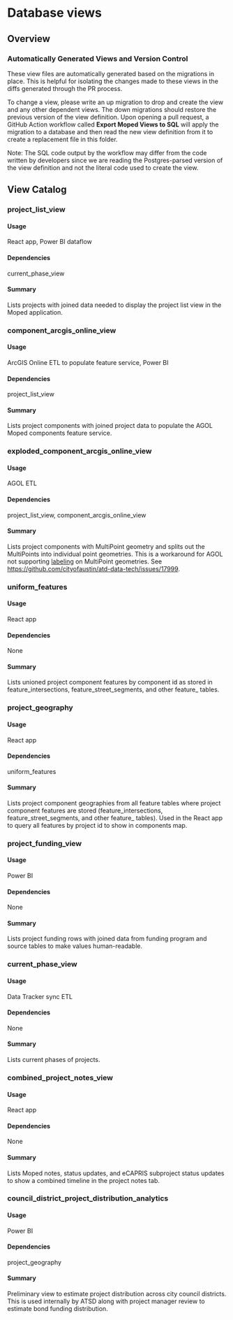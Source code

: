 # Database views

## Overview

### Automatically Generated Views and Version Control

These view files are automatically generated based on the migrations in place. This is helpful for isolating the changes made to these views in the diffs generated through the PR process.

To change a view, please write an up migration to drop and create the view and any other dependent views. The down migrations should restore the previous version of the view definition. 
Upon opening a pull request, a GitHub Action workflow called **Export Moped Views to SQL** will apply the migration to a database and then read the new view definition from it to create a 
replacement file in this folder.

Note: The SQL code output by the workflow may differ from the code written by developers since we are reading the Postgres-parsed version of the view definition and not the literal code
used to create the view.

## View Catalog

### project_list_view

#### Usage
React app, Power BI dataflow

#### Dependencies
current_phase_view

#### Summary
Lists projects with joined data needed to display the project list view in the Moped application.

### component_arcgis_online_view

#### Usage
ArcGIS Online ETL to populate feature service, Power BI

#### Dependencies
project_list_view

#### Summary
Lists project components with joined project data to populate the AGOL Moped components feature service.

### exploded_component_arcgis_online_view

#### Usage
AGOL ETL

#### Dependencies
project_list_view, component_arcgis_online_view

#### Summary
Lists project components with MultiPoint geometry and splits out the MultiPoints into individual point geometries. This is a workaround for AGOL not supporting
[labeling](https://pro.arcgis.com/en/pro-app/latest/help/mapping/text/labeling-basics.htm) on MultiPoint geometries. See https://github.com/cityofaustin/atd-data-tech/issues/17999.

### uniform_features

#### Usage
React app

#### Dependencies
None

#### Summary
Lists unioned project component features by component id as stored in feature_intersections, feature_street_segments, and other feature_ tables.

### project_geography

#### Usage
React app

#### Dependencies
uniform_features

#### Summary
Lists project component geographies from all feature tables where project component features are stored (feature_intersections, feature_street_segments, and other feature_ tables). Used in the React app to query all features by project id to show in components map.

### project_funding_view

#### Usage
Power BI

#### Dependencies
None

#### Summary
Lists project funding rows with joined data from funding program and source tables to make values human-readable.

### current_phase_view

#### Usage
Data Tracker sync ETL

#### Dependencies
None

#### Summary
Lists current phases of projects.

### combined_project_notes_view

#### Usage
React app

#### Dependencies
None

#### Summary
Lists Moped notes, status updates, and eCAPRIS subproject status updates to show a combined timeline in the project notes tab.

### council_district_project_distribution_analytics

#### Usage
Power BI

#### Dependencies
project_geography

#### Summary
Preliminary view to estimate project distribution across city council districts. This is used internally by ATSD along with project manager review to estimate bond funding distribution.